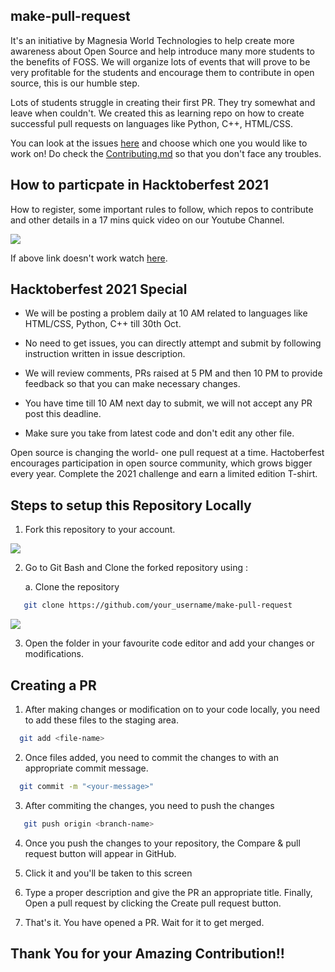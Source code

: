 <!-- ![Issues](https://img.shields.io/github/issues/Magnesiaworld/make-pull-request)
![Stars GitHub](https://img.shieorldlds.io/github/stars/Magnesiaworld/make-pull-request)
![Forks](https://img.shields.io/github/forks/Magnesiaworld/make-pull-request) -->

## make-pull-request
It's an initiative by Magnesia World Technologies to help create more awareness about Open Source and help introduce many more students to the benefits of FOSS. We will organize lots of events that will prove to be very profitable for the students and encourage them to contribute in open source, this is our humble step.

Lots of students struggle in creating their first PR. They try somewhat and leave when couldn't. We created this as learning repo on how to create successful pull requests on languages like Python, C++, HTML/CSS.

You can look at the issues [here](https://github.com/Magnesiaworld/Hacktoberfest_2021/pulls) and choose which one you would like to work on! Do check the [Contributing.md](https://github.com/Magnesiaworld/Hacktoberfest_2021/blob/main/Contributing%20Rules.md) so that you don't face any troubles.

## How to particpate in Hacktoberfest 2021

How to register, some important rules to follow, which repos to contribute and other details in a 17 mins quick video on our Youtube Channel.

[![](https://raw.githubusercontent.com/Magnesiaworld/Hacktoberfest_2021/main/git_repo_files/Hacktoberfest_2021_YT_Thumbnail.png)](https://youtu.be/GuZpeobFsZw)

If above link doesn't work watch [here](https://youtu.be/GuZpeobFsZw).

## Hacktoberfest 2021 Special

- We will be posting a problem daily at 10 AM related to languages like HTML/CSS, Python, C++ till 30th Oct.

- No need to get issues, you can directly attempt and submit by following instruction written in issue description.

- We will review comments, PRs raised at 5 PM and then 10 PM to provide feedback so that you can make necessary changes.

- You have time till 10 AM next day to submit, we will not accept any PR post this deadline.

- Make sure you take from latest code and don't edit any other file. 


Open source is changing the world- one pull request at a time.
Hactoberfest encourages participation in open source community, which grows bigger every year. 
Complete the 2021 challenge and earn a limited edition T-shirt.



## Steps to setup this Repository Locally

  1. Fork this repository to your account.

![](https://github.com/Magnesiaworld/Hacktoberfest_2021/blob/main/git_repo_files/img_fork_1.png)

  2. Go to Git Bash and Clone the forked repository using :
       
       a. Clone the repository
```bash
   git clone https://github.com/your_username/make-pull-request
```
![](https://github.com/Magnesiaworld/Hacktoberfest_2021/blob/main/git_repo_files/clone_2.png)

 3. Open the folder in your favourite code editor and add your changes or modifications.
 
## Creating a PR 
 
 1. After making changes or modification on to your code locally, you need to add these files to the staging area.
```bash
  git add <file-name>
```
 2. Once files added, you need to commit the changes to with an appropriate commit message.
```bash
  git commit -m "<your-message>"
```
 3. After commiting the changes, you need to push the changes
```bash
   git push origin <branch-name>
```
 4. Once you push the changes to your repository, the Compare & pull request button will appear in GitHub.

 5. Click it and you'll be taken to this screen

 6. Type a proper description and give the PR an appropriate title. Finally, Open a pull request by clicking the Create pull request button.

 7. That's it. You have opened a PR. Wait for it to get merged.


## Thank You for your Amazing Contribution!!

